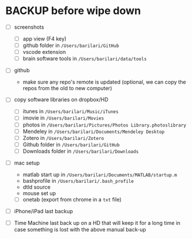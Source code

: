 # BACKUP before wipe down

- [ ] screenshots 
    - [ ] app view (F4 key)
    - [ ] github folder in `/Users/barilari/GitHub`
    - [ ] vscode extension
    - [ ] brain software tools in `/Users/barilari/data/tools`

- [ ] github
    - make sure any repo's remote is updated (optional, we can copy the repos from the old to new computer)

- [ ] copy software libraries on dropbox/HD
    - [ ] itunes in `/Users/barilari/Music/iTunes`
    - [ ] imovie in `/Users/barilari/Movies` 
    - [ ] photos in `/Users/barilari/Pictures/Photos Library.photoslibrary`
    - [ ] Mendeley in  `/Users/barilari/Documents/Mendeley Desktop`
    - [ ] Zotero in `/Users/barilari/Zotero`
    - [ ] Github folder in `/Users/barilari/GitHub`
    - [ ] Downloads folder in `/Users/barilari/Downloads`

- [ ] mac setup
    - matlab start up in `/Users/barilari/Documents/MATLAB/startup.m`
    - bashprofile in `/Users/barilari/.bash_profile`
    - dtld source 
    - mouse set up 
    - [ ] onetab (export from chrome in a `txt` file)

- [ ] iPhone/iPad last backup

- [ ] Time Machine last back up on a HD that will keep it for a long time in case something is lost with the above manual back-up